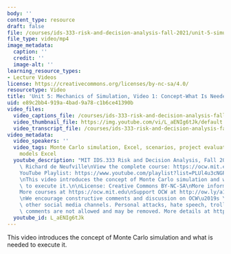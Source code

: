 ```yaml
---
body: ''
content_type: resource
draft: false
file: /courses/ids-333-risk-and-decision-analysis-fall-2021/unit-5-simulation-video-1_360p_16_9.mp4
file_type: video/mp4
image_metadata:
  caption: ''
  credit: ''
  image-alt: ''
learning_resource_types:
- Lecture Videos
license: https://creativecommons.org/licenses/by-nc-sa/4.0/
resourcetype: Video
title: 'Unit 5: Mechanics of Simulation, Video 1: Concept-What Is Needed'
uid: e89c2bb4-919a-4bad-9a78-c1b6ce41390b
video_files:
  video_captions_file: /courses/ids-333-risk-and-decision-analysis-fall-2021/1H8us_DJw0TmzQLRtkdTavXX2f0_xP_dz_transcript.webvtt
  video_thumbnail_file: https://img.youtube.com/vi/L_aENIg6tJk/default.jpg
  video_transcript_file: /courses/ids-333-risk-and-decision-analysis-fall-2021/1H8us_DJw0TmzQLRtkdTavXX2f0_xP_dz_transcript.pdf
video_metadata:
  video_speakers: ''
  video_tags: Monte Carlo simulation, Excel, scenarios, project evaluation, simulation
    models Excel
  youtube_description: "MIT IDS.333 Risk and Decision Analysis, Fall 2021\nInstructor:\
    \ Richard de Neufville\nView the complete course: https://ocw.mit.edu/courses/ids-333-risk-and-decision-analysis-fall-2021/\n\
    YouTube Playlist: https://www.youtube.com/playlist?list=PLUl4u3cNGP62jwhTqp8_1kwrkDkxZhpQC\n\
    \nThis video introduces the concept of Monte Carlo simulation and what is needed\
    \ to execute it.\n\nLicense: Creative Commons BY-NC-SA\nMore information at https://ocw.mit.edu/terms\n\
    More courses at https://ocw.mit.edu\nSupport OCW at http://ow.ly/a1If50zVRlQ\n\
    \nWe encourage constructive comments and discussion on OCW\u2019s YouTube and\
    \ other social media channels. Personal attacks, hate speech, trolling, and inappropriate\
    \ comments are not allowed and may be removed. More details at https://ocw.mit.edu/comments."
  youtube_id: L_aENIg6tJk
---
```

This video introduces the concept of Monte Carlo simulation and what is needed to execute it.